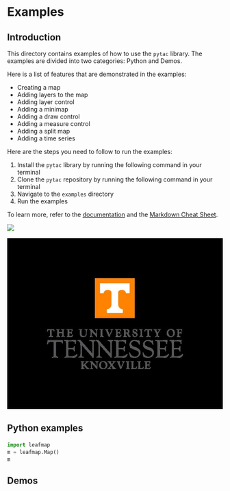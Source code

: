 # Examples

## Introduction

This directory contains examples of how to use the `pytac` library. The examples are divided into two categories: Python and Demos.

Here is a list of features that are demonstrated in the examples:

- Creating a map
- Adding layers to the map
- Adding layer control
- Adding a minimap
- Adding a draw control
- Adding a measure control
- Adding a split map
- Adding a time series

Here are the steps you need to follow to run the examples:

1. Install the `pytac` library by running the following command in your terminal
2. Clone the `pytac` repository by running the following command in your terminal
3. Navigate to the `examples` directory
4. Run the examples

To learn more, refer to the [documentation](https://leafmap.org) and the [Markdown Cheat Sheet](https://github.com/adam-p/markdown-here/wiki/Markdown-Cheatsheet).

<img src="https://brand.utk.edu/wp-content/uploads/2019/02/University-CenteredLogo-RGB.png" width="600" />

![utk logo](images/logo.jpg)

## Python examples

```python
import leafmap
m = leafmap.Map()
m
```

## Demos
